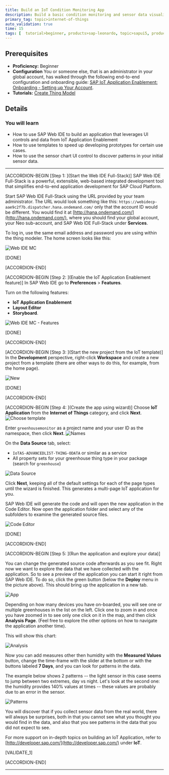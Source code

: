```yaml
---
title: Build an IoT Condition Monitoring App
description: Build a basic condition monitoring and sensor data visualization application with SAP Web IDE in 15 minutes.
primary_tag: topic>internet-of-things
auto_validation: true
time: 15
tags: [  tutorial>beginner, products>sap-leonardo, topic>sapui5, products>sap-web-ide, products>sap-web-ide-plug-ins, products>sap-IoT-application-enablement, products>sap-cloud-platform  ]
---
```


## Prerequisites  
 - **Proficiency:** Beginner
 - **Configuration** You or someone else, that is an administrator in your global account, has walked through the following end-to-end configuration and onboarding guide: [SAP IoT Application Enablement: Onboarding - Setting up Your Account](https://help.sap.com/viewer/9dfedbe95cbe4a9f9a5ceddbef7f88e5/latest/en-US/c5b72d23880240dcb4b0d7b9523b065a.html).
 - **Tutorials:** [Create Thing Model](https://www.sap.com/developer/tutorials/iot-express-4-create-thing-model.html)

## Details
### You will learn
- How to use SAP Web IDE to build an application that leverages UI controls and data from IoT Application Enablement
- How to use templates to speed up developing prototypes for certain use cases.
- How to use the sensor chart UI control to discover patterns in your initial sensor data.

---

[ACCORDION-BEGIN [Step 1: ](Start the Web IDE Full-Stack)]
SAP Web IDE Full-Stack is a powerful, extensible, web-based integrated development tool that simplifies end-to-end application development for SAP Cloud Platform.

Start SAP Web IDE Full-Stack using the URL provided by your team administrator. The URL would look something like this: `https://webidecp-aae9c2f7b.dispatcher.hana.ondemand.com/` only that the account ID would be different. You would find it at  [http://hana.ondemand.com/](http://hana.ondemand.com/), where you should find your global account, your Neo sub-account, and SAP Web IDE Full-Stack under **Services**.

To log in, use the same email address and password you are using  within the thing modeler. The home screen looks like this:

![Web IDE MC](iotaecompappmc0010.jpg)

[DONE]

[ACCORDION-END]


[ACCORDION-BEGIN [Step 2: ](Enable the IoT Application Enablement feature)]
In SAP Web IDE go to **Preferences** > **Features**.

Turn on the following features:

  - **IoT Application Enablement**
  - **Layout Editor**
  - **Storyboard**.

![Web IDE MC - Features](iotaecompappmc0020.jpg)

[DONE]

[ACCORDION-END]


[ACCORDION-BEGIN [Step 3: ](Start the new project from the IoT template)]
In the **Development** perspective, right-click  **Workspace** and create a new project from a template (there are other ways to do this, for example, from the home page).

![New](iotaecompappmc0030.jpg)

[DONE]

[ACCORDION-END]


[ACCORDION-BEGIN [Step 4: ](Create the app using wizard)]
Choose **IoT Application** from the **Internet of Things** category, and click **Next**.
![Choose template](iotaecompappmc0040.png)

Enter `greenhousemonitor` as a project name and your user ID as the namespace, then click **Next**.
![Names](iotaecompappmc0050.png)

On the **Data Source** tab, select:

 - `IoTAS-ADVANCEDLIST-THING-ODATA` or similar as a service
 - All property sets for your greenhouse thing type in your package (search for `greenhouse`)

![Data Source](iotaecompappmc0060.png)

Click **Next**, keeping all of the default settings for each of the page types until the wizard is finished. This generates a multi-page IoT application for you.

SAP Web IDE will generate the code and will open the new application in the Code Editor. Now open the application folder and select any of the subfolders to examine the generated source files.

![Code Editor](iotaecompappmc0080.png)

[DONE]

[ACCORDION-END]


[ACCORDION-BEGIN [Step 5: ](Run the application and explore your data)]

You can change the generated source code afterwards as you see fit. Right now we want to explore the data that we have collected with the application. So to see a preview of the application you can start it right from SAP Web IDE. To do so, click the green button (below the **Deploy** menu in the picture above). This should bring up the application in a new tab.

![App](iotaecompappmc0090.png)

Depending on how many devices you have on-boarded, you will see one or multiple greenhouses in the list on the left. Click one to zoom in and once you have zoomed in to see only one click on it in the map, and then click **Analysis Page**. (Feel free to explore the other options on how to navigate the application another time).

This will show this chart:

![Analysis](iotaecompappmc0100.png)

Now you can add measures other then humidity with the **Measured Values** button, change the time-frame with the slider at the bottom or with the buttons labeled **7 Days**, and you can look for patterns in the data.

The example below shows 2 patterns -- the light sensor in this case seems to jump between two extremes, day vs night. Let's look at the second one: the humidity provides 140% values at times -- these values are probably due to an error in the sensor.

![Patterns](iotaecompappmc0110.png)

You will discover that if you collect sensor data from the real world, there will always be surprises, both in that you cannot see what you thought you would find in the data, and also that you see patterns in the data that you did not expect to see.

For more support on in-depth topics on building an IoT Application, refer to [http://developer.sap.com/](http://developer.sap.com/) under **IoT**.

[VALIDATE_1]

[ACCORDION-END]


---
